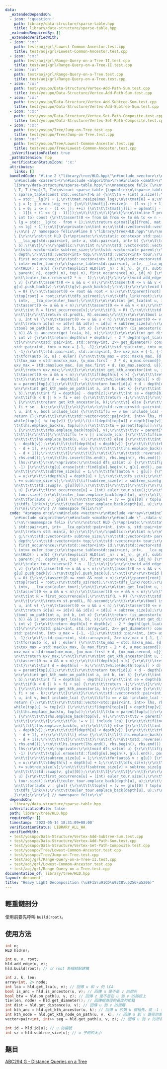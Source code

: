 ```yaml
---
data:
  _extendedDependsOn:
  - icon: ':question:'
    path: library/data-structure/sparse-table.hpp
    title: library/data-structure/sparse-table.hpp
  _extendedRequiredBy: []
  _extendedVerifiedWith:
  - icon: ':x:'
    path: test/aoj/grl/Lowest-Common-Ancestor.test.cpp
    title: test/aoj/grl/Lowest-Common-Ancestor.test.cpp
  - icon: ':x:'
    path: test/aoj/grl/Range-Query-on-a-Tree-II.test.cpp
    title: test/aoj/grl/Range-Query-on-a-Tree-II.test.cpp
  - icon: ':x:'
    path: test/aoj/grl/Range-Query-on-a-Tree.test.cpp
    title: test/aoj/grl/Range-Query-on-a-Tree.test.cpp
  - icon: ':x:'
    path: test/yosupo/Data-Structure/Vertex-Add-Path-Sum.test.cpp
    title: test/yosupo/Data-Structure/Vertex-Add-Path-Sum.test.cpp
  - icon: ':x:'
    path: test/yosupo/Data-Structure/Vertex-Add-Subtree-Sum.test.cpp
    title: test/yosupo/Data-Structure/Vertex-Add-Subtree-Sum.test.cpp
  - icon: ':x:'
    path: test/yosupo/Data-Structure/Vertex-Set-Path-Composite.test.cpp
    title: test/yosupo/Data-Structure/Vertex-Set-Path-Composite.test.cpp
  - icon: ':x:'
    path: test/yosupo/Tree/Jump-on-Tree.test.cpp
    title: test/yosupo/Tree/Jump-on-Tree.test.cpp
  - icon: ':x:'
    path: test/yosupo/Tree/Lowest-Common-Ancestor.test.cpp
    title: test/yosupo/Tree/Lowest-Common-Ancestor.test.cpp
  _isVerificationFailed: true
  _pathExtension: hpp
  _verificationStatusIcon: ':x:'
  attributes:
    links: []
  bundledCode: "#line 2 \"library/tree/HLD.hpp\"\n#include <vector>\r\n#include <array>\r\
    \n#include <cassert>\r\n#include <algorithm>\r\n#include <cmath>\r\n#line 4 \"\
    library/data-structure/sparse-table.hpp\"\n\nnamespace felix {\n\ntemplate<class\
    \ T, T (*op)(T, T)>\nstruct sparse_table {\npublic:\n\tsparse_table() {}\n\texplicit\
    \ sparse_table(const std::vector<T>& a) {\n\t\tn = (int) a.size();\n\t\tint max_log\
    \ = std::__lg(n) + 1;\n\t\tmat.resize(max_log);\n\t\tmat[0] = a;\n\t\tfor(int\
    \ j = 1; j < max_log; ++j) {\n\t\t\tmat[j].resize(n - (1 << j) + 1);\n\t\t\tfor(int\
    \ i = 0; i <= n - (1 << j); ++i) {\n\t\t\t\tmat[j][i] = op(mat[j - 1][i], mat[j\
    \ - 1][i + (1 << (j - 1))]);\n\t\t\t}\n\t\t}\n\t}\n\n\tinline T prod(int from,\
    \ int to) const {\n\t\tassert(0 <= from && from <= to && to <= n - 1);\n\t\tint\
    \ lg = std::__lg(to - from + 1);\n\t\treturn op(mat[lg][from], mat[lg][to - (1\
    \ << lg) + 1]);\n\t}\n\nprivate:\n\tint n;\n\tstd::vector<std::vector<T>> mat;\n\
    };\n\n} // namespace felix\n#line 8 \"library/tree/HLD.hpp\"\n\r\nnamespace felix\
    \ {\r\n\r\nstruct HLD {\r\nprivate:\r\n\tstatic constexpr std::pair<int, int>\
    \ __lca_op(std::pair<int, int> a, std::pair<int, int> b) {\r\n\t\treturn std::min(a,\
    \ b);\r\n\t}\r\n\r\npublic:\r\n\tint n;\r\n\tstd::vector<std::vector<int>> g;\r\
    \n\tstd::vector<int> subtree_size;\r\n\tstd::vector<int> parent;\r\n\tstd::vector<int>\
    \ depth;\r\n\tstd::vector<int> top;\r\n\tstd::vector<int> tour;\r\n\tstd::vector<int>\
    \ first_occurrence;\r\n\tstd::vector<int> id;\r\n\tstd::vector<std::pair<int,\
    \ int>> euler_tour;\r\n\tsparse_table<std::pair<int, int>, __lca_op> st;\r\n\r\
    \n\tHLD() : n(0) {}\r\n\texplicit HLD(int _n) : n(_n), g(_n), subtree_size(_n),\
    \ parent(_n), depth(_n), top(_n), first_occurrence(_n), id(_n) {\r\n\t\ttour.reserve(n);\r\
    \n\t\teuler_tour.reserve(2 * n - 1);\r\n\t}\r\n\r\n\tvoid add_edge(int u, int\
    \ v) {\r\n\t\tassert(0 <= u && u < n);\r\n\t\tassert(0 <= v && v < n);\r\n\t\t\
    g[u].push_back(v);\r\n\t\tg[v].push_back(u);\r\n\t}\r\n\r\n\tvoid build(int root\
    \ = 0) {\r\n\t\tassert(0 <= root && root < n);\r\n\t\tparent[root] = -1;\r\n\t\
    \ttop[root] = root;\r\n\t\tdfs_sz(root);\r\n\t\tdfs_link(root);\r\n\t\tst = sparse_table<std::pair<int,\
    \ int>, __lca_op>(euler_tour);\r\n\t}\r\n\r\n\tint get_lca(int u, int v) {\r\n\
    \t\tassert(0 <= u && u < n);\r\n\t\tassert(0 <= v && v < n);\r\n\t\tint L = first_occurrence[u];\r\
    \n\t\tint R = first_occurrence[v];\r\n\t\tif(L > R) {\r\n\t\t\tstd::swap(L, R);\r\
    \n\t\t}\r\n\t\treturn st.prod(L, R).second;\r\n\t}\r\n\r\n\tbool is_ancestor(int\
    \ u, int v) {\r\n\t\tassert(0 <= u && u < n);\r\n\t\tassert(0 <= v && v < n);\r\
    \n\t\treturn id[u] <= id[v] && id[v] < id[u] + subtree_size[u];\r\n\t}\r\n\r\n\
    \tbool on_path(int a, int b, int x) {\r\n\t\treturn (is_ancestor(x, a) || is_ancestor(x,\
    \ b)) && is_ancestor(get_lca(a, b), x);\r\n\t}\r\n\r\n\tint get_distance(int u,\
    \ int v) {\r\n\t\treturn depth[u] + depth[v] - 2 * depth[(get_lca(u, v))];\r\n\
    \t}\r\n\r\n\tstd::pair<int, std::array<int, 2>> get_diameter() const {\r\n\t\t\
    std::pair<int, int> u_max = {-1, -1};\r\n\t\tstd::pair<int, int> ux_max = {-1,\
    \ -1};\r\n\t\tstd::pair<int, std::array<int, 2>> uxv_max = {-1, {-1, -1}};\r\n\
    \t\tfor(auto [d, u] : euler) {\r\n\t\t\tu_max = std::max(u_max, {d, u});\r\n\t\
    \t\tux_max = std::max(ux_max, {u_max.first - 2 * d, u_max.second});\r\n\t\t\t\
    uxv_max = std::max(uxv_max, {ux_max.first + d, {ux_max.second, u}});\r\n\t\t}\r\
    \n\t\treturn uxv_max;\r\n\t}\r\n\r\n\tint get_kth_ancestor(int u, int k) {\r\n\
    \t\tassert(0 <= u && u < n);\r\n\t\tif(depth[u] < k) {\r\n\t\t\treturn -1;\r\n\
    \t\t}\r\n\t\tint d = depth[u] - k;\r\n\t\twhile(depth[top[u]] > d) {\r\n\t\t\t\
    u = parent[top[u]];\r\n\t\t}\r\n\t\treturn tour[id[u] + d - depth[u]];\r\n\t}\r\
    \n\r\n\tint get_kth_node_on_path(int a, int b, int k) {\r\n\t\tint z = get_lca(a,\
    \ b);\r\n\t\tint fi = depth[a] - depth[z];\r\n\t\tint se = depth[b] - depth[z];\r\
    \n\t\tif(k < 0 || k > fi + se) {\r\n\t\t\treturn -1;\r\n\t\t}\r\n\t\tif(k < fi)\
    \ {\r\n\t\t\treturn get_kth_ancestor(a, k);\r\n\t\t} else {\r\n\t\t\treturn get_kth_ancestor(b,\
    \ fi + se - k);\r\n\t\t}\r\n\t}\r\n\r\n\tstd::vector<std::pair<int, int>> get_path(int\
    \ u, int v, bool include_lca) {\r\n\t\tif(u == v && !include_lca) {\r\n\t\t\t\
    return {};\r\n\t\t}\r\n\t\tstd::vector<std::pair<int, int>> lhs, rhs;\r\n\t\t\
    while(top[u] != top[v]) {\r\n\t\t\tif(depth[top[u]] > depth[top[v]]) {\r\n\t\t\
    \t\tlhs.emplace_back(u, top[u]);\r\n\t\t\t\tu = parent[top[u]];\r\n\t\t\t} else\
    \ {\r\n\t\t\t\trhs.emplace_back(top[v], v);\r\n\t\t\t\tv = parent[top[v]];\r\n\
    \t\t\t}\r\n\t\t}\r\n\t\tif(u != v || include_lca) {\r\n\t\t\tif(include_lca) {\r\
    \n\t\t\t\tlhs.emplace_back(u, v);\r\n\t\t\t} else {\r\n\t\t\t\tint d = std::abs(depth[u]\
    \ - depth[v]);\r\n\t\t\t\tif(depth[u] < depth[v]) {\r\n\t\t\t\t\trhs.emplace_back(tour[id[v]\
    \ - d + 1], v);\r\n\t\t\t\t} else {\r\n\t\t\t\t\tlhs.emplace_back(u, tour[id[u]\
    \ - d + 1]);\r\n\t\t\t\t}\r\n\t\t\t}\r\n\t\t}\r\n\t\tstd::reverse(rhs.begin(),\
    \ rhs.end());\r\n\t\tlhs.insert(lhs.end(), rhs.begin(), rhs.end());\r\n\t\treturn\
    \ lhs;\r\n\t}\r\n\r\nprivate:\r\n\tvoid dfs_sz(int u) {\r\n\t\tif(parent[u] !=\
    \ -1) {\r\n\t\t\tg[u].erase(std::find(g[u].begin(), g[u].end(), parent[u]));\r\
    \n\t\t}\r\n\t\tsubtree_size[u] = 1;\r\n\t\tfor(auto& v : g[u]) {\r\n\t\t\tparent[v]\
    \ = u;\r\n\t\t\tdepth[v] = depth[u] + 1;\r\n\t\t\tdfs_sz(v);\r\n\t\t\tsubtree_size[u]\
    \ += subtree_size[v];\r\n\t\t\tif(subtree_size[v] > subtree_size[g[u][0]]) {\r\
    \n\t\t\t\tstd::swap(v, g[u][0]);\r\n\t\t\t}\r\n\t\t}\r\n\t}\r\n\r\n\tvoid dfs_link(int\
    \ u) {\r\n\t\tfirst_occurrence[u] = (int) euler_tour.size();\r\n\t\tid[u] = (int)\
    \ tour.size();\r\n\t\teuler_tour.emplace_back(depth[u], u);\r\n\t\ttour.push_back(u);\r\
    \n\t\tfor(auto v : g[u]) {\r\n\t\t\ttop[v] = (v == g[u][0] ? top[u] : v);\r\n\t\
    \t\tdfs_link(v);\r\n\t\t\teuler_tour.emplace_back(depth[u], u);\r\n\t\t}\r\n\t\
    }\r\n};\r\n\r\n} // namespace felix\r\n"
  code: "#pragma once\r\n#include <vector>\r\n#include <array>\r\n#include <cassert>\r\
    \n#include <algorithm>\r\n#include <cmath>\r\n#include \"../data-structure/sparse-table.hpp\"\
    \r\n\r\nnamespace felix {\r\n\r\nstruct HLD {\r\nprivate:\r\n\tstatic constexpr\
    \ std::pair<int, int> __lca_op(std::pair<int, int> a, std::pair<int, int> b) {\r\
    \n\t\treturn std::min(a, b);\r\n\t}\r\n\r\npublic:\r\n\tint n;\r\n\tstd::vector<std::vector<int>>\
    \ g;\r\n\tstd::vector<int> subtree_size;\r\n\tstd::vector<int> parent;\r\n\tstd::vector<int>\
    \ depth;\r\n\tstd::vector<int> top;\r\n\tstd::vector<int> tour;\r\n\tstd::vector<int>\
    \ first_occurrence;\r\n\tstd::vector<int> id;\r\n\tstd::vector<std::pair<int,\
    \ int>> euler_tour;\r\n\tsparse_table<std::pair<int, int>, __lca_op> st;\r\n\r\
    \n\tHLD() : n(0) {}\r\n\texplicit HLD(int _n) : n(_n), g(_n), subtree_size(_n),\
    \ parent(_n), depth(_n), top(_n), first_occurrence(_n), id(_n) {\r\n\t\ttour.reserve(n);\r\
    \n\t\teuler_tour.reserve(2 * n - 1);\r\n\t}\r\n\r\n\tvoid add_edge(int u, int\
    \ v) {\r\n\t\tassert(0 <= u && u < n);\r\n\t\tassert(0 <= v && v < n);\r\n\t\t\
    g[u].push_back(v);\r\n\t\tg[v].push_back(u);\r\n\t}\r\n\r\n\tvoid build(int root\
    \ = 0) {\r\n\t\tassert(0 <= root && root < n);\r\n\t\tparent[root] = -1;\r\n\t\
    \ttop[root] = root;\r\n\t\tdfs_sz(root);\r\n\t\tdfs_link(root);\r\n\t\tst = sparse_table<std::pair<int,\
    \ int>, __lca_op>(euler_tour);\r\n\t}\r\n\r\n\tint get_lca(int u, int v) {\r\n\
    \t\tassert(0 <= u && u < n);\r\n\t\tassert(0 <= v && v < n);\r\n\t\tint L = first_occurrence[u];\r\
    \n\t\tint R = first_occurrence[v];\r\n\t\tif(L > R) {\r\n\t\t\tstd::swap(L, R);\r\
    \n\t\t}\r\n\t\treturn st.prod(L, R).second;\r\n\t}\r\n\r\n\tbool is_ancestor(int\
    \ u, int v) {\r\n\t\tassert(0 <= u && u < n);\r\n\t\tassert(0 <= v && v < n);\r\
    \n\t\treturn id[u] <= id[v] && id[v] < id[u] + subtree_size[u];\r\n\t}\r\n\r\n\
    \tbool on_path(int a, int b, int x) {\r\n\t\treturn (is_ancestor(x, a) || is_ancestor(x,\
    \ b)) && is_ancestor(get_lca(a, b), x);\r\n\t}\r\n\r\n\tint get_distance(int u,\
    \ int v) {\r\n\t\treturn depth[u] + depth[v] - 2 * depth[(get_lca(u, v))];\r\n\
    \t}\r\n\r\n\tstd::pair<int, std::array<int, 2>> get_diameter() const {\r\n\t\t\
    std::pair<int, int> u_max = {-1, -1};\r\n\t\tstd::pair<int, int> ux_max = {-1,\
    \ -1};\r\n\t\tstd::pair<int, std::array<int, 2>> uxv_max = {-1, {-1, -1}};\r\n\
    \t\tfor(auto [d, u] : euler) {\r\n\t\t\tu_max = std::max(u_max, {d, u});\r\n\t\
    \t\tux_max = std::max(ux_max, {u_max.first - 2 * d, u_max.second});\r\n\t\t\t\
    uxv_max = std::max(uxv_max, {ux_max.first + d, {ux_max.second, u}});\r\n\t\t}\r\
    \n\t\treturn uxv_max;\r\n\t}\r\n\r\n\tint get_kth_ancestor(int u, int k) {\r\n\
    \t\tassert(0 <= u && u < n);\r\n\t\tif(depth[u] < k) {\r\n\t\t\treturn -1;\r\n\
    \t\t}\r\n\t\tint d = depth[u] - k;\r\n\t\twhile(depth[top[u]] > d) {\r\n\t\t\t\
    u = parent[top[u]];\r\n\t\t}\r\n\t\treturn tour[id[u] + d - depth[u]];\r\n\t}\r\
    \n\r\n\tint get_kth_node_on_path(int a, int b, int k) {\r\n\t\tint z = get_lca(a,\
    \ b);\r\n\t\tint fi = depth[a] - depth[z];\r\n\t\tint se = depth[b] - depth[z];\r\
    \n\t\tif(k < 0 || k > fi + se) {\r\n\t\t\treturn -1;\r\n\t\t}\r\n\t\tif(k < fi)\
    \ {\r\n\t\t\treturn get_kth_ancestor(a, k);\r\n\t\t} else {\r\n\t\t\treturn get_kth_ancestor(b,\
    \ fi + se - k);\r\n\t\t}\r\n\t}\r\n\r\n\tstd::vector<std::pair<int, int>> get_path(int\
    \ u, int v, bool include_lca) {\r\n\t\tif(u == v && !include_lca) {\r\n\t\t\t\
    return {};\r\n\t\t}\r\n\t\tstd::vector<std::pair<int, int>> lhs, rhs;\r\n\t\t\
    while(top[u] != top[v]) {\r\n\t\t\tif(depth[top[u]] > depth[top[v]]) {\r\n\t\t\
    \t\tlhs.emplace_back(u, top[u]);\r\n\t\t\t\tu = parent[top[u]];\r\n\t\t\t} else\
    \ {\r\n\t\t\t\trhs.emplace_back(top[v], v);\r\n\t\t\t\tv = parent[top[v]];\r\n\
    \t\t\t}\r\n\t\t}\r\n\t\tif(u != v || include_lca) {\r\n\t\t\tif(include_lca) {\r\
    \n\t\t\t\tlhs.emplace_back(u, v);\r\n\t\t\t} else {\r\n\t\t\t\tint d = std::abs(depth[u]\
    \ - depth[v]);\r\n\t\t\t\tif(depth[u] < depth[v]) {\r\n\t\t\t\t\trhs.emplace_back(tour[id[v]\
    \ - d + 1], v);\r\n\t\t\t\t} else {\r\n\t\t\t\t\tlhs.emplace_back(u, tour[id[u]\
    \ - d + 1]);\r\n\t\t\t\t}\r\n\t\t\t}\r\n\t\t}\r\n\t\tstd::reverse(rhs.begin(),\
    \ rhs.end());\r\n\t\tlhs.insert(lhs.end(), rhs.begin(), rhs.end());\r\n\t\treturn\
    \ lhs;\r\n\t}\r\n\r\nprivate:\r\n\tvoid dfs_sz(int u) {\r\n\t\tif(parent[u] !=\
    \ -1) {\r\n\t\t\tg[u].erase(std::find(g[u].begin(), g[u].end(), parent[u]));\r\
    \n\t\t}\r\n\t\tsubtree_size[u] = 1;\r\n\t\tfor(auto& v : g[u]) {\r\n\t\t\tparent[v]\
    \ = u;\r\n\t\t\tdepth[v] = depth[u] + 1;\r\n\t\t\tdfs_sz(v);\r\n\t\t\tsubtree_size[u]\
    \ += subtree_size[v];\r\n\t\t\tif(subtree_size[v] > subtree_size[g[u][0]]) {\r\
    \n\t\t\t\tstd::swap(v, g[u][0]);\r\n\t\t\t}\r\n\t\t}\r\n\t}\r\n\r\n\tvoid dfs_link(int\
    \ u) {\r\n\t\tfirst_occurrence[u] = (int) euler_tour.size();\r\n\t\tid[u] = (int)\
    \ tour.size();\r\n\t\teuler_tour.emplace_back(depth[u], u);\r\n\t\ttour.push_back(u);\r\
    \n\t\tfor(auto v : g[u]) {\r\n\t\t\ttop[v] = (v == g[u][0] ? top[u] : v);\r\n\t\
    \t\tdfs_link(v);\r\n\t\t\teuler_tour.emplace_back(depth[u], u);\r\n\t\t}\r\n\t\
    }\r\n};\r\n\r\n} // namespace felix\r\n"
  dependsOn:
  - library/data-structure/sparse-table.hpp
  isVerificationFile: false
  path: library/tree/HLD.hpp
  requiredBy: []
  timestamp: '2023-05-14 18:31:09+08:00'
  verificationStatus: LIBRARY_ALL_WA
  verifiedWith:
  - test/yosupo/Data-Structure/Vertex-Add-Subtree-Sum.test.cpp
  - test/yosupo/Data-Structure/Vertex-Add-Path-Sum.test.cpp
  - test/yosupo/Data-Structure/Vertex-Set-Path-Composite.test.cpp
  - test/yosupo/Tree/Lowest-Common-Ancestor.test.cpp
  - test/yosupo/Tree/Jump-on-Tree.test.cpp
  - test/aoj/grl/Range-Query-on-a-Tree-II.test.cpp
  - test/aoj/grl/Lowest-Common-Ancestor.test.cpp
  - test/aoj/grl/Range-Query-on-a-Tree.test.cpp
documentation_of: library/tree/HLD.hpp
layout: document
title: "Heavy Light Decomposition (\u8F15\u91CD\u93C8\u5256\u5206)"
---
```


## 輕重鏈剖分

使用前要先呼叫 `build(root)`。

## 使用方法
```cpp
int n;
HLD hld(n);

int u, v, root;
hld.add_edge(u, v);
hld.build(root); // 以 root 為根結點建構

int z, k, len;
array<int, 2> node;
int lca = hld.get_lca(u, v); // 回傳 u 和 v 的 LCA
bool is_anc = hld.is_ancestor(u, v); // 回傳 u 是不是 v 的祖先
bool btw = hld.on_path(u, v, z); // 回傳 z 是不是在 u 到 v 的路徑上
tie(len, node) = hld.get_diameter(); // 回傳樹直徑的長度和節點
int dist = hld.get_distance(u, v); // 回傳 u 到 v 的距離
int kth_anc = hld.get_kth_ancestor(u, k); // 回傳 u 的第 k 個祖先，或 -1 如果不存在
int kth_node = hld.get_kth_node_on_path(u, v, k); // 回傳 u 到 v 路徑的第 k 個節點，或 -1 如果不存在
vector<pair<int, int>> seg = hld.get_path(u, v, z); // 回傳 u 到 v 的所有鏈的區間，z = true 代表要包含 LCA

int id = hld.id[u]; // u 的編號
int sz = hld.subtree_size[u]; // u 子樹的大小
```

## 題目
[ABC294 G - Distance Queries on a Tree](https://atcoder.jp/contests/abc294/tasks/abc294_g)
